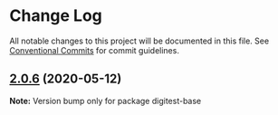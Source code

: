 # Change Log

All notable changes to this project will be documented in this file.
See [Conventional Commits](https://conventionalcommits.org) for commit guidelines.

## [2.0.6](https://github.com/thiagouxd/lerna-repo/compare/v2.0.5...v2.0.6) (2020-05-12)

**Note:** Version bump only for package digitest-base
